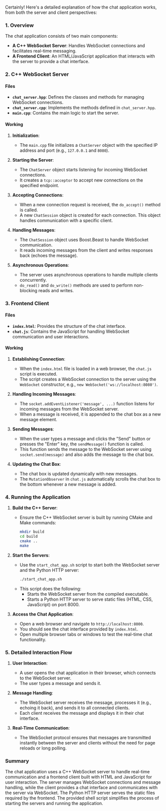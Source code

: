 Certainly! Here's a detailed explanation of how the chat application works, from both the server and client perspectives:

### **1. Overview**

The chat application consists of two main components:
- **A C++ WebSocket Server**: Handles WebSocket connections and facilitates real-time messaging.
- **A Frontend Client**: An HTML/JavaScript application that interacts with the server to provide a chat interface.

### **2. C++ WebSocket Server**

#### **Files**

- **`chat_server.hpp`**: Defines the classes and methods for managing WebSocket connections.
- **`chat_server.cpp`**: Implements the methods defined in `chat_server.hpp`.
- **`main.cpp`**: Contains the main logic to start the server.

#### **Working**

1. **Initialization**:
   - The `main.cpp` file initializes a `ChatServer` object with the specified IP address and port (e.g., `127.0.0.1` and `8080`).

2. **Starting the Server**:
   - The `ChatServer` object starts listening for incoming WebSocket connections.
   - It creates a `tcp::acceptor` to accept new connections on the specified endpoint.

3. **Accepting Connections**:
   - When a new connection request is received, the `do_accept()` method is called.
   - A new `ChatSession` object is created for each connection. This object handles communication with a specific client.

4. **Handling Messages**:
   - The `ChatSession` object uses Boost.Beast to handle WebSocket communication.
   - It reads incoming messages from the client and writes responses back (echoes the message).

5. **Asynchronous Operations**:
   - The server uses asynchronous operations to handle multiple clients concurrently.
   - `do_read()` and `do_write()` methods are used to perform non-blocking reads and writes.

### **3. Frontend Client**

#### **Files**

- **`index.html`**: Provides the structure of the chat interface.
- **`chat.js`**: Contains the JavaScript for handling WebSocket communication and user interactions.

#### **Working**

1. **Establishing Connection**:
   - When the `index.html` file is loaded in a web browser, the `chat.js` script is executed.
   - The script creates a WebSocket connection to the server using the `WebSocket` constructor, e.g., `new WebSocket('ws://localhost:8080')`.

2. **Handling Incoming Messages**:
   - The `socket.addEventListener('message', ...)` function listens for incoming messages from the WebSocket server.
   - When a message is received, it is appended to the chat box as a new message element.

3. **Sending Messages**:
   - When the user types a message and clicks the "Send" button or presses the "Enter" key, the `sendMessage()` function is called.
   - This function sends the message to the WebSocket server using `socket.send(message)` and also adds the message to the chat box.

4. **Updating the Chat Box**:
   - The chat box is updated dynamically with new messages.
   - The `MutationObserver` in `chat.js` automatically scrolls the chat box to the bottom whenever a new message is added.

### **4. Running the Application**

1. **Build the C++ Server**:
   - Ensure the C++ WebSocket server is built by running CMake and Make commands:
     ```bash
     mkdir build
     cd build
     cmake ..
     make
     ```

2. **Start the Servers**:
   - Use the `start_chat_app.sh` script to start both the WebSocket server and the Python HTTP server:
     ```bash
     ./start_chat_app.sh
     ```
   - This script does the following:
     - Starts the WebSocket server from the compiled executable.
     - Starts a Python HTTP server to serve static files (HTML, CSS, JavaScript) on port 8000.

3. **Access the Chat Application**:
   - Open a web browser and navigate to `http://localhost:8000`.
   - You should see the chat interface provided by `index.html`.
   - Open multiple browser tabs or windows to test the real-time chat functionality.

### **5. Detailed Interaction Flow**

1. **User Interaction**:
   - A user opens the chat application in their browser, which connects to the WebSocket server.
   - The user types a message and sends it.

2. **Message Handling**:
   - The WebSocket server receives the message, processes it (e.g., echoing it back), and sends it to all connected clients.
   - Each client receives the message and displays it in their chat interface.

3. **Real-Time Communication**:
   - The WebSocket protocol ensures that messages are transmitted instantly between the server and clients without the need for page reloads or long polling.

### **Summary**

The chat application uses a C++ WebSocket server to handle real-time communication and a frontend client built with HTML and JavaScript for user interaction. The server manages WebSocket connections and message handling, while the client provides a chat interface and communicates with the server via WebSocket. The Python HTTP server serves the static files required by the frontend. The provided shell script simplifies the process of starting the servers and running the application.
